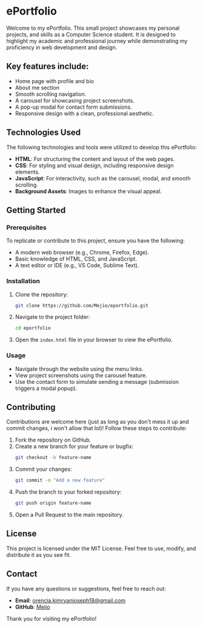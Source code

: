 # ePortfolio

Welcome to my ePortfolio. This small project showcases my personal projects, and skills as a Computer Science student. It is designed to highlight my academic and professional journey while demonstrating my proficiency in web development and design.

## Key features include:
- Home page with profile and bio
- About me section
- Smooth scrolling navigation.
- A carousel for showcasing project screenshots.
- A pop-up modal for contact form submissions.
- Responsive design with a clean, professional aesthetic.

## Technologies Used
The following technologies and tools were utilized to develop this ePortfolio:

- **HTML**: For structuring the content and layout of the web pages.
- **CSS**: For styling and visual design, including responsive design elements.
- **JavaScript**: For interactivity, such as the carousel, modal, and smooth scrolling.
- **Background Assets**: Images to enhance the visual appeal.

## Getting Started

### Prerequisites
To replicate or contribute to this project, ensure you have the following:
- A modern web browser (e.g., Chrome, Firefox, Edge).
- Basic knowledge of HTML, CSS, and JavaScript.
- A text editor or IDE (e.g., VS Code, Sublime Text).

### Installation
1. Clone the repository:
   ```bash
   git clone https://github.com/Mejio/eportfolio.git
   ```
2. Navigate to the project folder:
   ```bash
   cd eportfolio
   ```
3. Open the `index.html` file in your browser to view the ePortfolio.

### Usage
- Navigate through the website using the menu links.
- View project screenshots using the carousel feature.
- Use the contact form to simulate sending a message (submission triggers a modal popup).

## Contributing
Contributions are welcome here (just as long as you don't mess it up and commit changes, i won't allow that lol)! Follow these steps to contribute:

1. Fork the repository on GitHub.
2. Create a new branch for your feature or bugfix:
   ```bash
   git checkout -b feature-name
   ```
3. Commit your changes:
   ```bash
   git commit -m "Add a new feature"
   ```
4. Push the branch to your forked repository:
   ```bash
   git push origin feature-name
   ```
5. Open a Pull Request to the main repository.

## License
This project is licensed under the MIT License. Feel free to use, modify, and distribute it as you see fit.

## Contact
If you have any questions or suggestions, feel free to reach out:
- **Email**: [orencia.kimryanjoseph18@gmail.com](mailto:orencia.kimryanjoseph18@gmail.com)
- **GitHub**: [Mejio](https://github.com/Mejio)

Thank you for visiting my ePortfolio!

